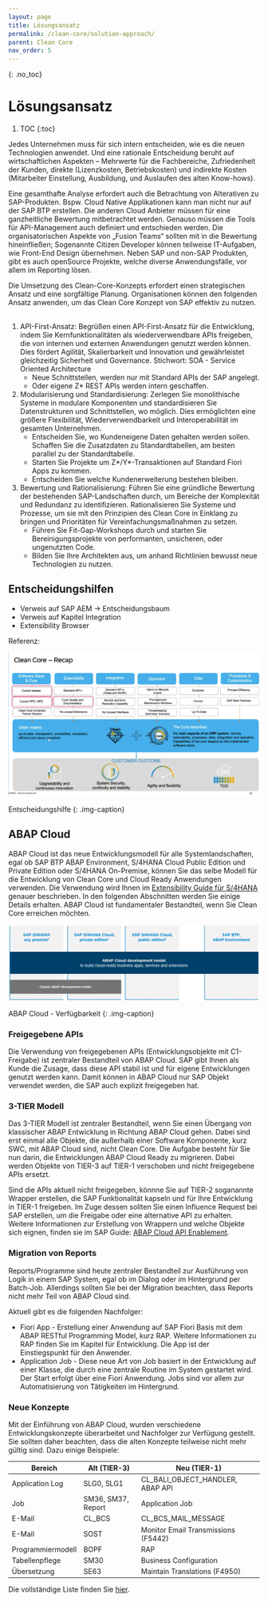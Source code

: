 ```yaml
---
layout: page
title: Lösungsansatz
permalink: /clean-core/solution-approach/
parent: Clean Core
nav_order: 5
---
```


{: .no_toc}
# Lösungsansatz

1. TOC
{:toc}


Jedes Unternehmen muss für sich intern entscheiden, wie es die neuen Technologien anwendet. Und eine rationale Entscheidung beruht auf wirtschaftlichen Aspekten – Mehrwerte für die Fachbereiche, Zufriedenheit der Kunden, direkte (Lizenzkosten, Betriebskosten) und indirekte Kosten (Mitarbeiter Einstellung, Ausbildung, und Auslaufen des alten Know-hows). 

Eine gesamthafte Analyse erfordert auch die Betrachtung von Alterativen zu SAP-Produkten. Bspw. Cloud Native Applikationen kann man nicht nur auf der SAP BTP erstellen. Die anderen Cloud Anbieter müssen für eine ganzheitliche Bewertung mitbetrachtet werden. Genauso müssen die Tools für API-Management auch definiert und entschieden werden. Die organisatorischen Aspekte von „Fusion Teams“ sollten mit in die Bewertung hineinfließen; Sogenannte Citizen Developer können teilweise IT-Aufgaben, wie Front-End Design übernehmen. Neben SAP und non-SAP Produkten, gibt es auch openSource Projekte, welche diverse Anwendungsfälle, vor allem im Reporting lösen.

Die Umsetzung des Clean-Core-Konzepts erfordert einen strategischen Ansatz und eine sorgfältige Planung. Organisationen können den folgenden Ansatz anwenden, um das Clean Core Konzept von SAP effektiv zu nutzen. 
 
1. API-First-Ansatz: Begrüßen einen API-First-Ansatz für die Entwicklung, indem Sie Kernfunktionalitäten als wiederverwendbare APIs freigeben, die von internen und externen Anwendungen genutzt werden können. Dies fördert Agilität, Skalierbarkeit und Innovation und gewährleistet gleichzeitig Sicherheit und Governance. Stichwort: SOA - Service Oriented Architecture 
    * Neue Schnittstellen, werden nur mit Standard APIs der SAP angelegt.
    * Oder eigene Z* REST APIs werden intern geschaffen.
2. Modularisierung und Standardisierung: Zerlegen Sie monolithische Systeme in modulare Komponenten und standardisieren Sie Datenstrukturen und Schnittstellen, wo möglich. Dies ermöglichten eine größere Flexibilität, Wiederverwendbarkeit und Interoperabilität im gesamten Unternehmen.
    * Entscheiden Sie, wo Kundeneigene Daten gehalten werden sollen. Schaffen Sie die Zusatzdaten zu Standardtabellen, am besten parallel zu der Standardtabelle.
    * Starten Sie Projekte um Z*/Y*-Transaktionen auf Standard Fiori Apps zu kommen.
    * Entscheiden Sie welche Kundenerweiterung bestehen bleiben.
 
3.	Bewertung und Rationalisierung: Führen Sie eine gründliche Bewertung der bestehenden SAP-Landschaften durch, um Bereiche der Komplexität und Redundanz zu identifizieren. Rationalisieren Sie Systeme und Prozesse, um sie mit den Prinzipien des Clean Core in Einklang zu bringen und Prioritäten für Vereinfachungsmaßnahmen zu setzen.
    * Führen Sie Fit-Gap-Workshops durch und starten Sie Bereinigungsprojekte von performanten, unsicheren, oder ungenutzten Code. 
    * Bilden Sie Ihre Architekten aus, um anhand Richtlinien bewusst neue Technologien zu nutzen.

## Entscheidungshilfen

* Verweis auf SAP AEM -> Entscheidungsbaum 
* Verweis auf Kapitel Integration
* Extensibility Browser

Referenz:

![Entscheidungshilfe](./img/image-05.png)

Entscheidungshilfe
{: .img-caption}


## ABAP Cloud

ABAP Cloud ist das neue Entwicklungsmodell für alle Systemlandschaften, egal ob SAP BTP ABAP Environment, S/4HANA Cloud Public Edition und Private Edition oder S/4HANA On-Premise, können Sie das selbe Modell für die Entwicklung von Clean Core und Cloud Ready Anwendungen verwenden. Die Verwendung wird Ihnen im [Extensibility Guide für S/4HANA](https://www.sap.com/documents/2022/10/52e0cd9b-497e-0010-bca6-c68f7e60039b.html) genauer beschrieben. In den folgenden Abschnitten werden Sie einige Details erhalten. ABAP Cloud ist fundamentaler Bestandteil, wenn Sie Clean Core erreichen möchten.

![ABAP Cloud](./img/image-07.png)

ABAP Cloud - Verfügbarkeit
{: .img-caption}

### Freigegebene APIs

Die Verwendung von freigegebenen APIs (Entwicklungsobjekte mit C1-Freigabe) ist zentraler Bestandteil von ABAP Cloud. SAP gibt Ihnen als Kunde die Zusage, dass diese API stabil ist und für eigene Entwicklungen genutzt werden kann. Damit können in ABAP Cloud nur SAP Objekt verwendet werden, die SAP auch explizit freigegeben hat.

### 3-TIER Modell

Das 3-TIER Modell ist zentraler Bestandteil, wenn Sie einen Übergang von klassischer ABAP Entwicklung in Richtung ABAP Cloud gehen. Dabei sind erst einmal alle Objekte, die außerhalb einer Software Komponente, kurz SWC, mit ABAP Cloud sind, nicht Clean Core. Die Aufgabe besteht für Sie nun darin, die Entwicklungen ABAP Cloud Ready zu migrieren. Dabei werden Objekte von TIER-3 auf TIER-1 verschoben und nicht freigegebene APIs ersetzt. 

Sind die APIs aktuell nicht freigegeben, könnne Sie auf TIER-2 soganannte Wrapper erstellen, die SAP Funktionalität kapseln und für Ihre Entwicklung in TIER-1 freigeben. Im Zuge dessen sollten Sie einen Influence Request bei SAP erstellen, um die Freigabe oder eine alternative API zu erhalten. Weitere Informationen zur Erstellung von Wrappern und welche Objekte sich eignen, finden sie im SAP Guide: [ABAP Cloud API Enablement](https://www.sap.com/documents/2023/05/b0bd8ae6-747e-0010-bca6-c68f7e60039b.html).


### Migration von Reports

Reports/Programme sind heute zentraler Bestandteil zur Ausführung von Logik in einem SAP System, egal ob im Dialog oder im Hintergrund per Batch-Job. Allerdings sollten Sie bei der Migration beachten, dass Reports nicht mehr Teil von ABAP Cloud sind. 

Aktuell gibt es die folgenden Nachfolger:
- Fiori App - Erstellung einer Anwendung auf SAP Fiori Basis mit dem ABAP RESTful Programming Model, kurz RAP. Weitere Informationen zu RAP finden Sie im Kapitel für Entwicklung. Die App ist der Einstiegspunkt für den Anwender.
- Application Job - Diese neue Art von Job basiert in der Entwicklung auf einer Klasse, die durch eine zentrale Routine im System gestartet wird. Der Start erfolgt über eine Fiori Anwendung. Jobs sind vor allem zur Automatisierung von Tätigkeiten im Hintergrund.

### Neue Konzepte

Mit der Einführung von ABAP Cloud, wurden verschiedene Entwicklungskonzepte überarbeitet und Nachfolger zur Verfügung gestellt. Sie sollten daher beachten, dass die alten Konzepte teilweise nicht mehr gültig sind. Dazu einige Beispiele:

| Bereich           | Alt (TIER-3)       | Neu (TIER-1)                        |
|-------------------|--------------------|-------------------------------------|
| Application Log   | SLG0, SLG1         | CL_BALI_OBJECT_HANDLER, ABAP API    |
| Job               | SM36, SM37, Report | Application Job                     |
| E-Mail            | CL_BCS             | CL_BCS_MAIL_MESSAGE                 |
| E-Mail            | SOST               | Monitor Email Transmissions (F5442) |
| Programmiermodell | BOPF               | RAP                                 |
| Tabellenpflege    | SM30               | Business Configuration              |
| Übersetzung       | SE63               | Maintain Translations (F4950)       |

Die vollständige Liste finden Sie [hier](https://software-heroes.com/abap-cloud-api).